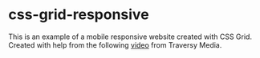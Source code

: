 # css-grid-responsive
This is an example of a mobile responsive website created with CSS Grid.
Created with help from the following [video](https://www.youtube.com/watch?v=M3qBpPw77qo) from Traversy Media.